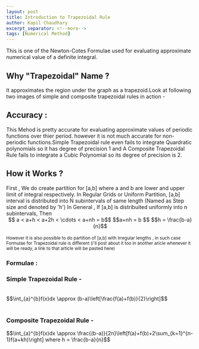 ```yaml
---
layout: post
title: Introduction to Trapezoidal Rule
author: Kapil Chaudhary
excerpt_separator: <!--more-->
tags: [Numerical Method]
---
```

<p>This is one of the Newton-Cotes Formulae used for evaluating approximate numerical value of a definite integral.</p>
<!--more--><div class="divider"></div>
<h2>Why "Trapezoidal" Name ?</h2>
It approximates the region under the graph as a trapezoid.Look at following two images of simple and composite trapezoidal rules in action -
<div class="divider"></div>
<h2>Accuracy : </h2>
This Mehod is pretty accurate for evaluating approximate values of periodic functions over thier period.
however it is not much accurate for non-periodic functions.Simple Trapezoidal rule even fails to integrate Quardratic polynomials so it has degree of precision 1 and A Composite Trapezoidal Rule fails to integrate a Cubic Polynomial so its degree of precision is 2.<div class="divider"></div>
<h2> How it Works ? </h2>
First , We do create partition for [a,b] where a and b are lower and upper limit of integral respectively.
In Regular Grids or Uniform Partition, [a,b] interval is distributed into N subintervals of same length (Named as Step size and denoted by 'h')
In General , If [a,b] is distribuited uniformly into n subintervals, Then
<center>$$ a < a+h < a+2h < \cdots < a+nh = b$$
$$a+nh = b $$ $$h = \frac{b-a}{n}$$</center>
<br /><small>However it is also possible to do partition of [a,b] with irregular lengths , in such case Formulae for Trapezoidal rule is different (i'll post about it too in another aricle whenever it will be ready, a link to that article will be pasted here)
</small>
<h3>Formulae :</h3>
<h3>Simple Trapezoidal Rule -</h3>
<br />
$$\int_{a}^{b}f(x)dx \approx (b-a)\left[\frac{f(a)+f(b)}{2}\right]$$<br /><br />
<h3>Composite Trapezoidal Rule -</h3>
$$\int_{a}^{b}f(x)dx \approx \frac{(b-a)}{2n}\left[f(a)+f(b)+2\sum_{k=1}^{n-1}f(a+kh)\right] where h = \frac{b-a}{n}$$
